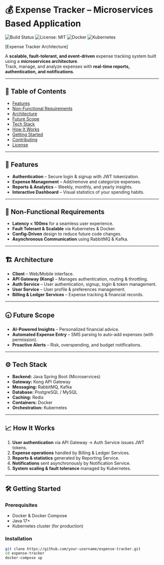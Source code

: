 # 💰 Expense Tracker – Microservices Based Application

![Build Status](https://img.shields.io/badge/build-passing-brightgreen) 
![License: MIT](https://img.shields.io/badge/License-MIT-yellow.svg) 
![Docker](https://img.shields.io/badge/Docker-ready-blue.svg) 
![Kubernetes](https://img.shields.io/badge/Kubernetes-scalable-blue.svg)

[Expense Tracker Architecture]

A **scalable, fault-tolerant, and event-driven** expense tracking system built using a **microservices architecture**.  
Track, manage, and analyze expenses with **real-time reports, authentication, and notifications**.

---

## 📑 Table of Contents

- [Features](#-features)
- [Non-Functional Requirements](#-non-functional-requirements)
- [Architecture](#-architecture)
- [Future Scope](#-future-scope)
- [Tech Stack](#-tech-stack)
- [How It Works](#-how-it-works)
- [Getting Started](#-getting-started)
- [Contributing](#-contributing)
- [License](#-license)

---

## 🚀 Features

- **Authentication** – Secure login & signup with JWT tokenization.
- **Expense Management** – Add/remove and categorize expenses.
- **Reports & Analytics** – Weekly, monthly, and yearly insights.
- **Interactive Dashboard** – Visual statistics of your spending habits.

---

## 📌 Non-Functional Requirements

- **Latency < 100ms** for a seamless user experience.
- **Fault Tolerant & Scalable** via Kubernetes & Docker.
- **Config-Driven** design to reduce future code changes.
- **Asynchronous Communication** using RabbitMQ & Kafka.

---

## 🏗 Architecture

- **Client** – Web/Mobile interface.
- **API Gateway (Kong)** – Manages authentication, routing & throttling.
- **Auth Service** – User authentication, signup, login & token management.
- **User Service** – User profile & preferences management.
- **Billing & Ledger Services** – Expense tracking & financial records.

---

## 🕣 Future Scope

- **AI-Powered Insights** – Personalized financial advice.
- **Automated Expense Entry** – SMS parsing to auto-add expenses (with permission).
- **Proactive Alerts** – Risk, overspending, and budget notifications.

---

## ⚙️ Tech Stack

- **Backend:** Java Spring Boot (Microservices)
- **Gateway:** Kong API Gateway  
- **Messaging:** RabbitMQ, Kafka  
- **Database:** PostgreSQL / MySQL  
- **Caching:** Redis  
- **Containers:** Docker  
- **Orchestration:** Kubernetes  

---

## 📈 How It Works

1. **User authentication** via API Gateway → Auth Service issues JWT tokens.
2. **Expense operations** handled by Billing & Ledger Services.
3. **Reports & statistics** generated by Reporting Service.
4. **Notifications** sent asynchronously by Notification Service.
5. **System scaling & fault tolerance** managed by Kubernetes.

---

## 🛠 Getting Started

### Prerequisites
- Docker & Docker Compose
- Java 17+
- Kubernetes cluster (for production)

### Installation
```bash
git clone https://github.com/your-username/expense-tracker.git
cd expense-tracker
docker-compose up
```




